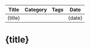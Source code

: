 |  Title | Category  | Tags  | Date |
| ------------ | ------------ | ------------ | ----|
| {title} |   |   | {date} |

# {title}
